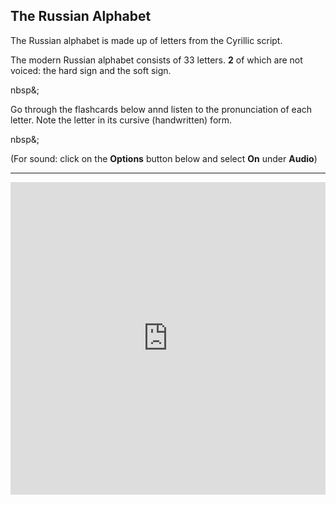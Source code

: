 <h2> The Russian Alphabet </h2> 

<p> The Russian alphabet is made up of letters from the Cyrillic script. </p>
<p>The modern Russian alphabet consists of 33 letters. <b>2</b> of which are not voiced: the hard sign and the soft sign. </p>
<p>nbsp&;</p>
<p>Go through the flashcards below annd listen to the pronunciation of each letter. Note the letter in its cursive (handwritten) form. </p>
<p>nbsp&;</p>
<p>(For sound: click on the <b>Options</b> button below and select <b>On</b> under <b>Audio</b>)</p>

<hr>

<iframe src="https://quizlet.com/202516179/flashcards/embed?i=ejr67&x=1jj1" height="500" width="100%" style="border:0"></iframe>
